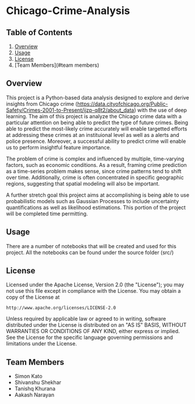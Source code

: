 # Chicago-Crime-Analysis

## Table of Contents
1. [Overview](#overview)
2. [Usage](#usage)
3. [License](#license)
4. [Team Members](#team members)


## Overview
This project is a Python-based data analysis designed to explore and derive insights from Chicago crime (https://data.cityofchicago.org/Public-Safety/Crimes-2001-to-Present/ijzp-q8t2/about_data) with the use of deep learning. The aim of this project is analyze the Chicago crime data with a particular attention on being able to predict the type of future crimes. Being able to predict the most-likely crime accurately will enable targetted efforts at addressing these crimes at an instituional level as well as a alerts and police presence. Moreover, a successful ability to predict crime will enable us to perform insightful feature importance. 

The problem of crime is complex and influenced by multiple, time-varying factors, such as economic conditions. As a result, framing crime prediction as a time-series problem makes sense, since crime patterns tend to shift over time. Additionally, crime is often concentrated in specific geographic regions, suggesting that spatial modeling will also be important.

A further stretch goal this project aims at accomplishing is being able to use probabilistic models such as Gaussian Processes to include uncertainty quantifications as well as likelihood estimations. This portion of the project will be completed time permitting. 


## Usage
There are a number of notebooks that will be created and used for this project. All the notebooks can be found under the source folder (src/)

## License
Licensed under the Apache License, Version 2.0 (the "License");
you may not use this file except in compliance with the License.
You may obtain a copy of the License at

    http://www.apache.org/licenses/LICENSE-2.0

Unless required by applicable law or agreed to in writing, software
distributed under the License is distributed on an "AS IS" BASIS,
WITHOUT WARRANTIES OR CONDITIONS OF ANY KIND, either express or implied.
See the License for the specific language governing permissions and
limitations under the License.

## Team Members
- Simon Kato
- Shivanshu Shekhar
- Tanishq Khurana
- Aakash Narayan

